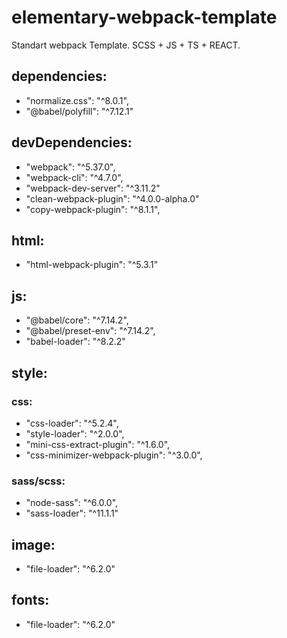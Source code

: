 # elementary-webpack-template

Standart webpack Template.
SCSS + JS + TS + REACT.

## dependencies:

- "normalize.css": "^8.0.1",
- "@babel/polyfill": "^7.12.1"

## devDependencies:

- "webpack": "^5.37.0",
- "webpack-cli": "^4.7.0",
- "webpack-dev-server": "^3.11.2"
- "clean-webpack-plugin": "^4.0.0-alpha.0"
- "copy-webpack-plugin": "^8.1.1",

## html:

- "html-webpack-plugin": "^5.3.1"

## js:

- "@babel/core": "^7.14.2",
- "@babel/preset-env": "^7.14.2",
- "babel-loader": "^8.2.2"

## style:

### css:

- "css-loader": "^5.2.4",
- "style-loader": "^2.0.0",
- "mini-css-extract-plugin": "^1.6.0",
- "css-minimizer-webpack-plugin": "^3.0.0",

### sass/scss:

- "node-sass": "^6.0.0",
- "sass-loader": "^11.1.1"

## image:

- "file-loader": "^6.2.0"

## fonts:

- "file-loader": "^6.2.0"